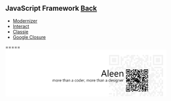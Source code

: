 ## JavaScript Framework [Back](./../JavaScript.md)
* [Modernizer](./Modernizer/Modernizer.md)
* [Interact](./Interact/Interact.md)
* [Classie](./Classie/Classie.md)
* [Google Closure](./goog/goog.md)

=====
<a href="http://aleen42.github.io/" target="_blank" ><img src="./../../../pic/tail.gif"></a>